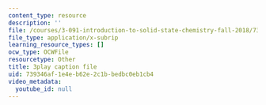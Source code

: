 ```yaml
---
content_type: resource
description: ''
file: /courses/3-091-introduction-to-solid-state-chemistry-fall-2018/739346af1e4eb62e2c1bbedbc0eb1cb4_UBGcs9r4U40.srt
file_type: application/x-subrip
learning_resource_types: []
ocw_type: OCWFile
resourcetype: Other
title: 3play caption file
uid: 739346af-1e4e-b62e-2c1b-bedbc0eb1cb4
video_metadata:
  youtube_id: null
---
```

